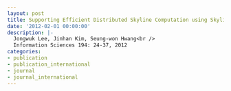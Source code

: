 ```yaml
---
layout: post
title: Supporting Efficient Distributed Skyline Computation using Skyline Views
date: '2012-02-01 00:00:00'
description: |-
  Jongwuk Lee, Jinhan Kim, Seung-won Hwang<br />
  Information Sciences 194: 24-37, 2012
categories:
- publication
- publication_international
- journal
- journal_international
---
```

